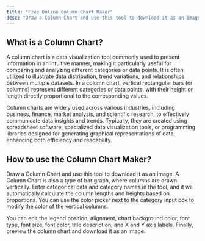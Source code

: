 ```yaml
---
title: "Free Online Column Chart Maker"
desc: "Draw a Column Chart and use this tool to download it as an image. A Column Chart is also a type of bar graph, where columns are drawn vertically. Enter categorical data and category names in the tool, and it will automatically calculate the column lengths and heights based on proportions.Try it now—no sign-up required!"
---
```


## What is a Column Chart?

A column chart is a data visualization tool commonly used to present information in an intuitive manner, making it particularly useful for comparing and analyzing different categories or data points. It is often utilized to illustrate data distribution, trend variations, and relationships between multiple datasets. In a column chart, vertical rectangular bars (or columns) represent different categories or data points, with their height or length directly proportional to the corresponding values.

Column charts are widely used across various industries, including business, finance, market analysis, and scientific research, to effectively communicate data insights and trends. Typically, they are created using spreadsheet software, specialized data visualization tools, or programming libraries designed for generating graphical representations of data, enhancing both efficiency and readability.

## How to use the Column Chart Maker?

Draw a Column Chart and use this tool to download it as an image. A Column Chart is also a type of bar graph, where columns are drawn vertically. Enter categorical data and category names in the tool, and it will automatically calculate the column lengths and heights based on proportions. You can use the color picker next to the category input box to modify the color of the vertical columns. 

You can edit the legend position, alignment, chart background color, font type, font size, font color, title description, and X and Y axis labels. Finally, preview the column chart and download it as an image.
